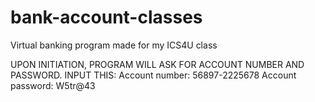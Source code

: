 # bank-account-classes
Virtual banking program made for my ICS4U class

UPON INITIATION, PROGRAM WILL ASK FOR ACCOUNT NUMBER AND PASSWORD. INPUT THIS:
Account number: 56897-2225678
Account password: W5tr@43
